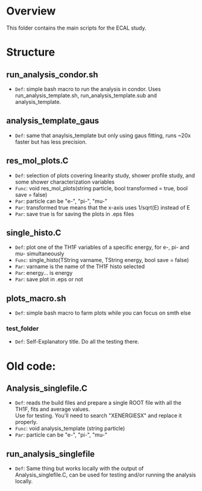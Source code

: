 # Overview
This folder contains the main scripts for the ECAL study.
# Structure
## run_analysis_condor.sh

- `Def`: simple bash macro to run the analysis in condor. Uses run_analysis_template.sh, run_analysis_template.sub
	      and analysis_template.

## analysis_template_gaus

- `Def`: same that anaylsis_template but only using gaus fitting, runs ~20x faster but has less precision.	     

## res_mol_plots.C

- `Def`: selection of plots covering linearity study, shower profile study, and some shower characterization variables
- `Func`: void res_mol_plots(string particle, bool transformed = true, bool save = false)
- `Par`: particle can be "e-", "pi-", "mu-"
- `Par`: transformed true  means that the x-axis uses 1/sqrt(E) instead of E
- `Par`: save true is for saving the plots in .eps files

## single_histo.C

- `Def`: plot one of the TH1F variables of a specific energy, for e-, pi- and mu- simultaneously
- `Func`: single_histo(TString varname, TString energy, bool save = false)
- `Par`: varname is the name of the TH1F histo selected
- `Par`: energy... is energy
- `Par`: save plot in .eps or not
	
## plots_macro.sh

- `Def`: simple bash macro to farm plots while you can focus on smth else

### test_folder
- `Def`: Self-Explanatory title. Do all the testing there.

# Old code:
## Analysis_singlefile.C

- `Def`: reads the build files and prepare a single ROOT file with all the TH1F, fits and average values.	
	      Use for testing. You'll need to search "XENERGIESX" and replace it properly.
- `Func`: void analysis_template (string particle)
- `Par`: particle can be "e-", "pi-", "mu-"

## run_analysis_singlefile

- `Def`: Same thing but works locally with the output of Analysis_singlefile.C, can be used for testing and/or running the analysis locally.
